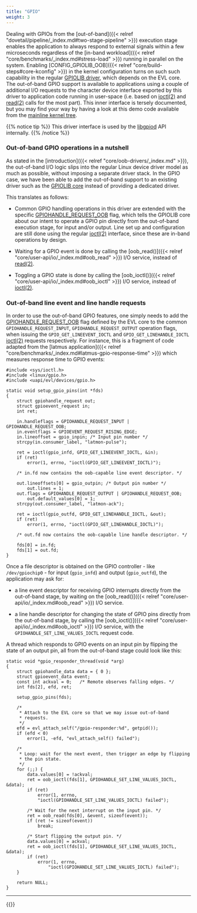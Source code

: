 ```yaml
---
title: "GPIO"
weight: 3
---
```


Dealing with GPIOs from the [out-of-band]({{< relref
"dovetail/pipeline/_index.md#two-stage-pipeline" >}}) execution stage
enables the application to always respond to external signals within a
few microseconds regardless of the [in-band workload]({{< relref
"core/benchmarks/_index.md#stress-load" >}}) running in parallel on
the system. Enabling [CONFIG_GPIOLIB_OOB]({{< relref
"core/build-steps#core-kconfig" >}}) in the kernel configuration turns
on such such capability in the regular [GPIOLIB
driver](https://git.evlproject.org/linux-evl.git/tree/drivers/gpio/gpiolib.c?h=evl/master),
which depends on the EVL core.  The out-of-band GPIO support is
available to applications using a couple of additional I/O requests to
the character device interface exported by this driver to application
code running in user-space (i.e. based on
[ioctl(2)](http://man7.org/linux/man-pages/man2/ioctl.2.html) and
[read(2)](http://man7.org/linux/man-pages/man2/read.2.html) calls for
the most part). This inner interface is tersely documented, but you
may find your way by having a look at this demo code available from
the [mainline kernel
tree](https://git.kernel.org/pub/scm/linux/kernel/git/torvalds/linux.git/tree/tools/gpio).

{{% notice tip %}}
This driver interface is used by the
[libgpiod](https://git.kernel.org/pub/scm/libs/libgpiod/libgpiod.git/)
API internally.
{{% /notice %}}

### Out-of-band GPIO operations in a nutshell

As stated in the [introduction]({{< relref
"core/oob-drivers/_index.md" >}}), the out-of-band I/O logic slips
into the regular Linux device driver model as much as possible,
without imposing a separate driver stack. In the GPIO case, we have
been able to add the out-of-band support to an existing driver such as
the [GPIOLIB
core](https://git.evlproject.org/linux-evl.git/tree/drivers/gpio/gpiolib.c?h=evl/master)
instead of providing a dedicated driver.

This translates as follows:

- Common GPIO handling operations in this driver are extended with the
  specific
  [GPIOHANDLE_REQUEST_OOB](https://git.evlproject.org/linux-evl.git/tree/include/uapi/evl/devices/gpio.h?h=evl/master)
  flag, which tells the GPIOLIB core about our intent to operate a
  GPIO pin directly from the out-of-band execution stage, for input
  and/or output. Line set up and configuration are still done using
  the regular
  [ioctl(2)](http://man7.org/linux/man-pages/man2/ioctl.2.html)
  interface, since these are in-band operations by design.

- Waiting for a GPIO event is done by calling the [oob_read()]({{<
  relref "core/user-api/io/_index.md#oob_read" >}}) I/O service,
  instead of
  [read(2)](http://man7.org/linux/man-pages/man2/read.2.html).

- Toggling a GPIO state is done by calling the [oob_ioctl()]({{< relref
  "core/user-api/io/_index.md#oob_ioctl" >}}) I/O service, instead of
  [ioctl(2)](http://man7.org/linux/man-pages/man2/ioctl.2.html).

### Out-of-band line event and line handle requests

In order to use the out-of-band GPIO features, one simply needs to add
the
[GPIOHANDLE_REQUEST_OOB](https://git.evlproject.org/linux-evl.git/tree/include/uapi/evl/devices/gpio.h?h=evl/master)
flag defined by the EVL core to the common `GPIOHANDLE_REQUEST_INPUT`,
`GPIOHANDLE_REQUEST_OUTPUT` operation flags, when issuing the
`GPIO_GET_LINEEVENT_IOCTL` and `GPIO_GET_LINEHANDLE_IOCTL`
[ioctl(2)](http://man7.org/linux/man-pages/man2/ioctl.2.html) requests
respectively. For instance, this is a fragment of code adapted from the
[latmus application]({{< relref
"core/benchmarks/_index.md#latmus-gpio-response-time" >}}) which
measures response time to GPIO events:

```
#include <sys/ioctl.h>
#include <linux/gpio.h>
#include <uapi/evl/devices/gpio.h>

static void setup_gpio_pins(int *fds)
{
	struct gpiohandle_request out;
	struct gpioevent_request in;
	int ret;

	in.handleflags = GPIOHANDLE_REQUEST_INPUT | GPIOHANDLE_REQUEST_OOB;
	in.eventflags = GPIOEVENT_REQUEST_RISING_EDGE;
	in.lineoffset = gpio_inpin; /* Input pin number */
	strcpy(in.consumer_label, "latmon-pulse");

	ret = ioctl(gpio_infd, GPIO_GET_LINEEVENT_IOCTL, &in);
	if (ret)
		error(1, errno, "ioctl(GPIO_GET_LINEEVENT_IOCTL)");

	/* in.fd now contains the oob-capable line event descriptor. */

	out.lineoffsets[0] = gpio_outpin; /* Output pin number */
        out.lines = 1;
	out.flags = GPIOHANDLE_REQUEST_OUTPUT | GPIOHANDLE_REQUEST_OOB;
        out.default_values[0] = 1;
	strcpy(out.consumer_label, "latmon-ack");

	ret = ioctl(gpio_outfd, GPIO_GET_LINEHANDLE_IOCTL, &out);
	if (ret)
		error(1, errno, "ioctl(GPIO_GET_LINEHANDLE_IOCTL)");

	/* out.fd now contains the oob-capable line handle descriptor. */

	fds[0] = in.fd;
	fds[1] = out.fd;
}
```

Once a file descriptor is obtained on the GPIO controller - like
`/dev/gpiochip0` - for input (`gpio_infd`) and output (`gpio_outfd`),
the application may ask for:

- a line event descriptor for receiving GPIO interrupts directly from
  the out-of-band stage, by waiting on the [oob_read()]({{< relref
  "core/user-api/io/_index.md#oob_read" >}}) I/O service.

- a line handle descriptor for changing the state of GPIO pins
  directly from the out-of-band stage, by calling the
  [oob_ioctl()]({{< relref "core/user-api/io/_index.md#oob_ioctl" >}})
  I/O service, with the `GPIOHANDLE_SET_LINE_VALUES_IOCTL` request code.

A thread which responds to GPIO events on an input pin by flipping the
state of an output pin, all from the out-of-band stage could look like
this:

```
static void *gpio_responder_thread(void *arg)
{
	struct gpiohandle_data data = { 0 };
	struct gpioevent_data event;
	const int ackval = 0;	/* Remote observes falling edges. */
	int fds[2], efd, ret;

	setup_gpio_pins(fds);

	/*
	 * Attach to the EVL core so that we may issue out-of-band
	 * requests.
	 */
	efd = evl_attach_self("/gpio-responder:%d", getpid());
	if (efd < 0)
		error(1, -efd, "evl_attach_self() failed");

	/*
	 * Loop: wait for the next event, then trigger an edge by flipping
	 * the pin state.
	 */
	for (;;) {
		data.values[0] = !ackval;
		ret = oob_ioctl(fds[1], GPIOHANDLE_SET_LINE_VALUES_IOCTL, &data);
		if (ret)
			error(1, errno,
			"ioctl(GPIOHANDLE_SET_LINE_VALUES_IOCTL) failed");

		/* Wait for the next interrupt on the input pin. */
		ret = oob_read(fds[0], &event, sizeof(event));
		if (ret != sizeof(event))
			break;

		/* Start flipping the output pin. */
		data.values[0] = ackval;
		ret = oob_ioctl(fds[1], GPIOHANDLE_SET_LINE_VALUES_IOCTL, &data);
		if (ret)
			error(1, errno,
				"ioctl(GPIOHANDLE_SET_LINE_VALUES_IOCTL) failed");
	}

	return NULL;
}
```

---

{{<lastmodified>}}
